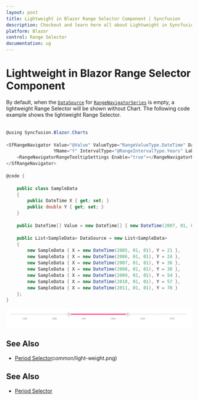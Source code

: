 ```yaml
---
layout: post
title: Lightweight in Blazor Range Selector Component | Syncfusion
description: Checkout and learn here all about Lightweight in Syncfusion Blazor Range Selector component and more.
platform: Blazor
control: Range Selector
documentation: ug
---
```


# Lightweight in Blazor Range Selector Component

By default, when the [`DataSource`](https://help.syncfusion.com/cr/blazor/Syncfusion.Blazor.Charts.SfRangeNavigator.html#Syncfusion_Blazor_Charts_SfRangeNavigator_DataSource) for [`RangeNavigatorSeries`](https://help.syncfusion.com/cr/blazor/Syncfusion.Blazor.Charts.RangeNavigatorSeries.html) is empty, a lightweight Range Selector will be shown without Chart. The following code example shows the lightweight Range Selector.

```csharp

@using Syncfusion.Blazor.Charts

<SfRangeNavigator Value="@Value" ValueType="RangeValueType.DateTime" DataSource="@DataSource" XName="X"
                  YName="Y" IntervalType="@RangeIntervalType.Years" LabelIntersectAction="RangeLabelIntersectAction.Hide">
    <RangeNavigatorRangeTooltipSettings Enable="true"></RangeNavigatorRangeTooltipSettings>
</SfRangeNavigator>

@code {

    public class SampleData
    {
        public DateTime X { get; set; }
        public double Y { get; set; }
    }

    public DateTime[] Value = new DateTime[] { new DateTime(2007, 01, 01), new DateTime(2009, 01, 01) };

    public List<SampleData> DataSource = new List<SampleData>
    {
        new SampleData { X = new DateTime(2005, 01, 01), Y = 21 },
        new SampleData { X = new DateTime(2006, 01, 01), Y = 24 },
        new SampleData { X = new DateTime(2007, 01, 01), Y = 36 },
        new SampleData { X = new DateTime(2008, 01, 01), Y = 38 },
        new SampleData { X = new DateTime(2009, 01, 01), Y = 54 },
        new SampleData { X = new DateTime(2010, 01, 01), Y = 57 },
        new SampleData { X = new DateTime(2011, 01, 01), Y = 70 }
    };
}

```

![Lightweight Range Selector](images/common/light-weight.png)

## See Also

* [Period Selector](./period-selector/)common/light-weight.png)

## See Also

* [Period Selector](./period-selector/)